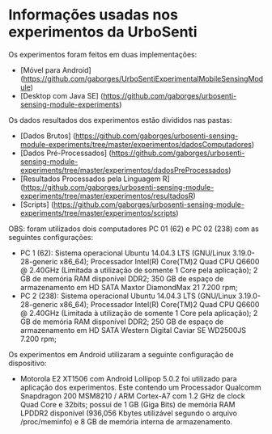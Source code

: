# Informações usadas nos experimentos da UrboSenti

Os experimentos foram feitos em duas implementações:
* [Móvel para Android] (https://github.com/gaborges/UrboSentiExperimentalMobileSensingModule)
* [Desktop com Java SE] (https://github.com/gaborges/urbosenti-sensing-module-experiments)

Os dados resultados dos experimentos estão divididos nas pastas:
* [Dados Brutos] (https://github.com/gaborges/urbosenti-sensing-module-experiments/tree/master/experimentos/dadosComputadores)
* [Dados Pré-Processados] (https://github.com/gaborges/urbosenti-sensing-module-experiments/tree/master/experimentos/dadosPreProcessados)
* [Resultados Processados pela Linguagem R] (https://github.com/gaborges/urbosenti-sensing-module-experiments/tree/master/experimentos/resultadosR)
* [Scripts] (https://github.com/gaborges/urbosenti-sensing-module-experiments/tree/master/experimentos/scripts)

OBS: foram utilizados dois computadores PC 01 (62) e PC 02 (238) com as seguintes configurações:
* PC 1 (62): Sistema operacional Ubuntu 14.04.3 LTS (GNU/Linux 3.19.0-28-generic x86_64); Processador Intel(R) Core(TM)2 Quad CPU Q6600 @ 2.40GHz (Limitada a utilização de somente 1 Core pela aplicação); 2 GB de memória RAM disponível DDR2; 350 GB de espaço de armazenamento em HD SATA Maxtor DiamondMax 21 7.200 rpm;
* PC 2 (238): Sistema operacional Ubuntu 14.04.3 LTS (GNU/Linux 3.19.0-28-generic x86_64); Processador Intel(R) Core(TM)2 Quad CPU Q6600 @ 2.40GHz (Limitada à utilização de somente 1 Core pela aplicação); 2 GB de memória RAM disponível DDR2; 250 GB de espaço de armazenamento em HD SATA Western Digital Caviar SE WD2500JS 7.200 rpm;

Os experimentos em Android utilizaram a seguinte configuração de dispositivo:
* Motorola E2 XT1506 com Android Lollipop 5.0.2 foi utilizado para aplicação dos experimentos. Este contendo um Processador Qualcomm Snapdragon 200 MSM8210 / ARM Cortex-A7 com 1.2 GHz de clock Quad Core e 32bits; possui de 1 GB (Giga Bits) de memória RAM LPDDR2 disponível (936,056 Kbytes utilizável segundo o arquivo /proc/meminfo) e 8 GB de memória interna de armazenamento. 